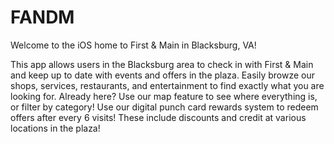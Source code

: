 # FANDM

Welcome to the iOS home to First & Main in Blacksburg, VA!

This app allows users in the Blacksburg area to check in with First & Main and keep up to date with events and offers in the plaza.  Easily browze our shops, services, restaurants, and entertainment to find exactly what you are looking for.  Already here? Use our map feature to see where everything is, or filter by category!  Use our digital punch card rewards system to redeem offers after every 6 visits!  These include discounts and credit at various locations in the plaza!

